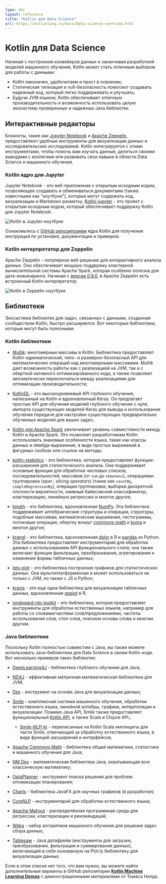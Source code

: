 ```yaml
---
type: doc
layout: reference
title: "Kotlin для Data Science"
url: https://kotlinlang.ru/docs/data-science-overview.html
---
```

      
<!-- При переводе статьи оригинальная версия была от 06 December 2021 -->

<!-- # Kotlin for data science -->
# Kotlin для Data Science

<!-- From building data pipelines to productionizing machine learning models, Kotlin can be a great choice for 
working with data: -->
Начиная с построения конвейеров данных и заканчивая разработкой моделей машинного обучения, Kotlin может стать отличным
выбором для работы с данными:

<!-- * Kotlin is concise, readable, and easy to learn.
* Static typing and null safety help create reliable, maintainable code that is easy to troubleshoot. 
* Being a JVM language, Kotlin gives you great performance and an ability to leverage an entire ecosystem 
of tried and true Java libraries. -->

* Kotlin лаконичен, удобочитаем и прост в освоении;
* Статическая типизация и null-безопасность помогают создавать надежный код, который легко поддерживать и улучшать;
* Будучи JVM языком, Kotlin обеспечивает отличную производительность и возможность использовать целую экосистему
проверенных и надежных Java библиотек.

<a name="interactive-editors"></a>

<!-- ## Interactive editors -->
## Интерактивные редакторы

<!-- Notebooks such as [Jupyter Notebook](https://jupyter.org/) and [Apache Zeppelin](https://zeppelin.apache.org/) provide 
convenient tools for data visualization and exploratory research.
Kotlin integrates with these tools to help you explore data, share your findings with 
colleagues, or build up your data science and machine learning skills. -->
Блокноты, такие как [Jupyter Notebook](https://jupyter.org/) и [Apache Zeppelin](https://zeppelin.apache.org/),
предоставляют удобные инструменты для визуализации данных и исследовательских исследований. Kotlin интегрируется с этими
инструментами, чтобы помочь вам изучать данные, делиться своими выводами с коллегами или развивать свои навыки в области
Data Science и машинного обучения.

<a name="jupyter-kotlin-kernel"></a>

<!-- ### Jupyter Kotlin kernel -->
### Kotlin ядро для Jupyter

<!-- The Jupyter Notebook is an open-source web application that allows you to create and share documents 
(aka "notebooks") that can contain code, visualizations, and Markdown text. 
[Kotlin-jupyter](https://github.com/Kotlin/kotlin-jupyter) is an open source project that brings Kotlin 
support to Jupyter Notebook. -->
Jupyter Notebook - это веб-приложение с открытым исходным кодом, позволяющее создавать и обмениваться документами
(также известными как "ноутбуки"), которые могут содержать код, визуализации и Markdown разметку.
[Kotlin-jupyter](https://github.com/Kotlin/kotlin-jupyter) - это проект с открытым исходным кодом, который обеспечивает
поддержку Kotlin для Jupyter Notebook.

<img src="https://kotlinlang.org/docs/images/kotlin-jupyter-kernel.png" alt="Kotlin в Jupyter-ноутбуке" title="Kotlin в Jupyter-ноутбуке">

<!-- Check out Kotlin kernel's [GitHub repo](https://github.com/Kotlin/kotlin-jupyter) for installation 
instructions, documentation, and examples. -->
Ознакомьтесь с [GitHub репозиторием](https://github.com/Kotlin/kotlin-jupyter) ядра Kotlin для получения инструкций по
установке, документации и примеров.

<a name="zeppelin-kotlin-interpreter"></a>

<!-- ### Zeppelin Kotlin interpreter -->
### Kotlin интерпретатор для Zeppelin

<!-- Apache Zeppelin is a popular web-based solution for interactive data analytics. It provides strong support 
for the Apache Spark cluster computing system, which is particularly useful for data engineering. 
Starting from [version 0.9.0](https://zeppelin.apache.org/docs/0.9.0-preview1/), Apache Zeppelin comes with 
bundled Kotlin interpreter. -->
Apache Zeppelin - популярное веб-решение для интерактивного анализа данных. Оно обеспечивает мощную поддержку кластерной
вычислительной системы Apache Spark, которая особенно полезна для дата-инжиниринга. Начиная с [версии 0.9.0](https://zeppelin.apache.org/docs/0.9.0-preview1/),
в Apache Zeppelin есть встроенный Kotlin интерпретатор.

<img src="https://kotlinlang.org/docs/images/kotlin-zeppelin-interpreter.png" alt="Kotlin в Zeppelin-ноутбуке" title="Kotlin в Zeppelin-ноутбуке">

<a name="libraries"></a>

<!-- ## Libraries -->
## Библиотеки

<!-- The ecosystem of libraries for data-related tasks created by the Kotlin community is rapidly expanding. 
Here are some libraries that you may find useful: -->
Экосистема библиотек для задач, связанных с данными, созданная сообществом Kotlin, быстро расширяется. Вот некоторые
библиотеки, которые могут быть полезными:

<a name="kotlin-libraries"></a>

<!-- ### Kotlin libraries -->
### Kotlin библиотеки

<!-- * [Multik](https://github.com/Kotlin/multik): multidimensional arrays in Kotlin. The library provides Kotlin-idiomatic, 
  type- and dimension-safe API for mathematical operations over multidimensional arrays. Multik offers swappable 
  JVM and native computational engines, and a combination of the two for optimal performance.

* [KotlinDL](https://github.com/jetbrains/kotlindl) is a high-level Deep Learning API written in Kotlin and inspired
  by Keras. It offers simple APIs for training deep learning models from scratch, importing existing Keras models
  for inference, and leveraging transfer learning for tweaking existing pre-trained models to your tasks.

* [Kotlin for Apache Spark](https://github.com/JetBrains/kotlin-spark-api) adds a missing layer of compatibility between
  Kotlin and Apache Spark. It allows Kotlin developers to use familiar language features such as data classes, and
  lambda expressions as simple expressions in curly braces or method references.

* [kotlin-statistics](https://github.com/thomasnield/kotlin-statistics) is a library providing extension functions for 
exploratory and production statistics. It supports basic numeric list/sequence/array functions (from `sum` to `skewness`),
slicing operators (such as `countBy`, `simpleRegressionBy`), binning operations, discrete PDF sampling,
naive bayes classifier, clustering, linear regression, and much more.

* [kmath](https://github.com/mipt-npm/kmath) is a library inspired by [NumPy](https://numpy.org/).
This library supports algebraic structures and operations, array-like structures, math expressions, histograms,
streaming operations, a wrapper around [commons-math](https://commons.apache.org/proper/commons-math/) and
[koma](https://github.com/kyonifer/koma), and more.

* [krangl](https://github.com/holgerbrandl/krangl) is a library inspired by R's [dplyr](https://dplyr.tidyverse.org/)
and Python's [pandas](https://pandas.pydata.org/). This library provides functionality for data manipulation using
a functional-style API; it also includes functions for filtering, transforming, aggregating, and reshaping tabular data.

* [lets-plot](https://github.com/JetBrains/lets-plot) is a plotting library for statistical data written in Kotlin.
Lets-Plot is multiplatform and can be used not only with JVM, but also with JS and Python. 

* [kravis](https://github.com/holgerbrandl/kravis) is another library for the visualization of tabular data inspired by
R's [ggplot](https://ggplot2.tidyverse.org/).

* [londogard-nlp-toolkit](https://github.com/londogard/londogard-nlp-toolkit/) is a library that provides utilities when working with natural language processing such as word/subword/sentence embeddings, word-frequencies, stopwords, stemming, and much more. -->

* [Multik](https://github.com/Kotlin/multik): многомерные массивы в Kotlin. Библиотека предоставляет
Kotlin-идиоматический, типо- и размерно-безопасный API для математических операций над многомерными массивами. Multik
дает возможность работы как с реализацией на JVM, так и с оберткой нативного оптимизированного кода, а также позволяет
автоматически переключаться между реализациями для оптимизации производительности;

* [KotlinDL](https://github.com/jetbrains/kotlindl) - это высокоуровневый API глубокого обучения, написанный на Kotlin
и вдохновленный Keras. Он предлагает простые API для обучения моделей глубокого обучения с нуля, импорта существующих
моделей Keras для вывода и использования обучения передаче для настройки существующих предварительно обученных моделей
для ваших задач;

* [Kotlin для Apache Spark](https://github.com/JetBrains/kotlin-spark-api) увеличивает уровень совместимости между
Kotlin и Apache Spark. Это позволяет разработчикам Kotlin использовать знакомые особенности языка, такие как классы
данных и лямбда-выражения, в виде простых выражений в фигурных скобках или ссылок на методы;

* [kotlin-statistics](https://github.com/thomasnield/kotlin-statistics) - это библиотека, которая предоставляет
функции-расширения для статистического анализа. Она поддерживает основные функции для обработки числовых списков,
последовательностей, массивов (от `sum` до `skewness`), операциями группировки (ориг.: *slicing operators*) (такие как
`countBy`, `simpleRegressionBy`), операции группировки, выборки дискретной плотности вероятности, наивный байесовский
классификатор, кластеризацию, линейную регрессию и многое другое;

* [kmath](https://github.com/mipt-npm/kmath) - это библиотека, вдохновленная [NumPy](https://numpy.org/). Эта библиотека
поддерживает алгебраические структуры и операции, структуры, подобные массивам, математические выражения, гистограммы,
потоковые операции, обертку вокруг [commons-math](https://commons.apache.org/proper/commons-math/) и [koma](https://github.com/kyonifer/koma)
и многое другое;

* [krangl](https://github.com/holgerbrandl/krangl) - это библиотека, вдохновленная [dplyr](https://dplyr.tidyverse.org/)
в R и [pandas](https://pandas.pydata.org/) из Python. Эта библиотека предоставляет инструментарий для обработки данных с
использованием API функционального стиля; она также включает функции фильтрации, преобразования, агрегирования и
изменения формы табличных данных;

* [lets-plot](https://github.com/JetBrains/lets-plot) - это библиотека построения графиков для статистических данных.
Она мультиплатформенная и может использоваться не только с JVM, но также с JS и Python;

* [kravis](https://github.com/holgerbrandl/kravis) - это еще одна библиотека для визуализации табличных данных,
вдохновленная [ggplot](https://ggplot2.tidyverse.org/) в R;

* [londogard-nlp-toolkit](https://github.com/londogard/londogard-nlp-toolkit/) - это библиотека, которая предоставляет инструменты для обработки естественных языков, например для работы со словами/частями слов/предложениями, частоты использования слов, стоп-слов, поиском основы слова и многим другим.

<a name="java-libraries"></a>

<!-- ### Java libraries -->
### Java библиотеки

<!-- Since Kotlin provides first-class interop with Java, you can also use Java libraries for data science in your Kotlin code.
Here are some examples of such libraries: -->
Поскольку Kotlin полностью совместим с Java, вы также можете использовать Java-библиотеки для Data Science в своем
Kotlin-коде. Вот несколько примеров таких библиотек:

<!-- * [DeepLearning4J](https://deeplearning4j.org/) - a deep learning library for Java

* [ND4J](https://github.com/deeplearning4j/nd4j) - an efficient matrix math library for JVM

* [Dex](https://github.com/PatMartin/Dex) - a Java-based data visualization tool

* [Smile](https://github.com/haifengl/smile) - a comprehensive machine learning, natural language processing,
linear algebra, graph, interpolation, and visualization system. Besides Java API, Smile also provides a functional
[Kotlin API](https://haifengl.github.io/api/kotlin/smile-kotlin/index.html) along with Scala and Clojure API.
  * [Smile-NLP-kt](https://github.com/londogard/smile-nlp-kt) - a Kotlin rewrite of the Scala implicits for the natural
    language processing part of Smile in the format of extension functions and interfaces.

* [Apache Commons Math](https://commons.apache.org/proper/commons-math/) - a general math, statistics, and machine learning
library for Java

* [NM Dev](https://nm.dev/) - a Java mathematical library that covers all of classical mathematics.

* [OptaPlanner](https://www.optaplanner.org/) - a solver utility for optimization planning problems

* [Charts](https://github.com/HanSolo/charts) - a scientific JavaFX charting library in development

* [CoreNLP](https://stanfordnlp.github.io/CoreNLP/) - a natural language processing toolkit

* [Apache Mahout](https://mahout.apache.org/) - a distributed framework for regression, clustering and recommendation

* [Weka](https://www.cs.waikato.ac.nz/ml/index.html) - a collection of machine learning algorithms for data mining tasks

* [Tablesaw](https://github.com/jtablesaw/tablesaw) - a Java dataframe. It includes a visualization library based on Plot.ly -->

* [DeepLearning4J](https://deeplearning4j.org/) - библиотека глубокого обучения для Java;

* [ND4J](https://github.com/deeplearning4j/nd4j) - эффективная матричная математическая библиотека для JVM;

* [Dex](https://github.com/PatMartin/Dex) - инструмент на основе Java для визуализации данных;

* [Smile](https://github.com/haifengl/smile) - комплексная система машинного обучения, обработки естественного языка,
линейной алгебры, графики, интерполяции и визуализации. Помимо Java API, Smile также предоставляет функциональный
[Kotlin API](https://haifengl.github.io/api/kotlin/smile-kotlin/index.html), а также Scala и Clojure API.;
  * [Smile-NLP-kt](https://github.com/londogard/smile-nlp-kt) - переписанные на Kotlin Scala имплициты для части Smile, отвечающей за обработку естественного языка, в виде функций-расширений и интерфейсов;

* [Apache Commons Math](https://commons.apache.org/proper/commons-math/) - библиотека общей математики, статистики и
машинного обучения для Java;

* [NM Dev](https://nm.dev/) - математическая библиотека Java, охватывающая всю классическую математику;

* [OptaPlanner](https://www.optaplanner.org/) - инструмент поиска решения для проблем оптимизации планирования;

* [Charts](https://github.com/HanSolo/charts) - библиотека JavaFX для научных графиков (в разработке);

* [CoreNLP](https://stanfordnlp.github.io/CoreNLP/) - инструментарий для обработки естественного языка;

* [Apache Mahout](https://mahout.apache.org/) - распределённая программная среда для регрессии, кластеризации и рекомендаций;

* [Weka](https://www.cs.waikato.ac.nz/ml/index.html) - набор алгоритмов машинного обучения для решения задач сбора данных;

* [Tablesaw](https://github.com/jtablesaw/tablesaw) - Java датафрейм (инструменты для загрузки, преобразования,
фильтрации и суммирования данных), включающий в себя основанную на Plot.ly библиотеку
для визуализации данных.

<!-- If this list doesn’t cover your needs, you can find more options in the 
**[Kotlin Machine Learning Demos](https://github.com/thomasnield/kotlin-machine-learning-demos)** GitHub repository with showcases from Thomas Nield. -->
Если в этом списке нет того, что вам нужно, вы можете найти дополнительные варианты в GitHub репозитории
**[Kotlin Machine Learning Demos](https://github.com/thomasnield/kotlin-machine-learning-demos)** с демонстрационными
материалами от Томаса Нилда.
